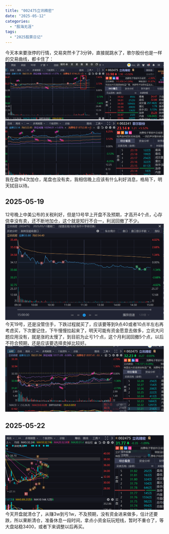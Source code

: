 ```yaml
---
title: "002475立讯精密"
date: "2025-05-12"
categories: 
  - "股海无涯"
tags: 
  - "2025股票日记"
---
```

今天本来要涨停的行情，交易突然卡了3分钟，直接就跳水了，歌尔股份也是一样的交易曲线，都卡住了：
![alt text](image.png)
![alt text](image-1.png)
我在盘中4次加仓，尾盘也没有卖，我相信晚上应该有什么利好消息，格局下，明天拭目以待。
<!--more-->
## 2025-05-19
12号晚上中美公布的关税利好，但是13号早上开盘不及预期，才高开4个点，心存侥幸没有卖，还不断地加仓，这个就是知行不合一，利润回撤了不少。
![alt text](image-2.png)
今天19号，还是没管住手，下跌过程就买了，应该要等到9点40或者10点半左右再考虑买，下次要记住，下午慢慢拉起来了，明天可能有资金愿意去做多，立讯大问题应用没有，就是涨的太慢了，到目前为止亏1个点，这个月利润回撤5个点，以后不符合预期，还是应该要选择卖掉比较好。
![alt text](image-3.png)
## 2025-05-22
![alt text](image-4.png)
今天开盘就清仓了，从赚3w到亏1w，不及预期，没有资金进来做多，估计还要跌，所以果断清仓，准备休息一段时间，拿点小资金玩玩短线，暂时不重仓了，等大盘站稳3400，或者下来调整以后再买。